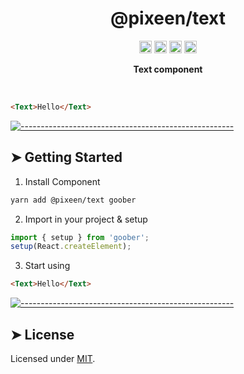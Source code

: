 <!-- ⚠️ This README has been generated from the file(s) "../../blueprint.md" ⚠️--><h1 align="center">@pixeen/text</h1>
<p align="center">
		<a href="https://npmcharts.com/compare/@pixeen/reset?minimal=true"><img alt="Downloads per month" src="https://img.shields.io/npm/dm/@pixeen/reset.svg" height="20"/></a>
<a href="https://www.npmjs.com/package/@pixeen/reset"><img alt="NPM Version" src="https://img.shields.io/npm/v/@pixeen/reset.svg" height="20"/></a>
<a href="https://david-dm.org/pixeen/ui"><img alt="Dependencies" src="https://img.shields.io/david/pixeen/ui.svg" height="20"/></a>
<a href="https://github.com/pixeen/ui/graphs/contributors"><img alt="Contributors" src="https://img.shields.io/github/contributors/pixeen/ui.svg" height="20"/></a>
	</p>

<p align="center">
  <b>Text component</b></br>
  <sub><sub>
</p>

<br />


```html
<Text>Hello</Text>
```



[![-----------------------------------------------------](https://raw.githubusercontent.com/andreasbm/readme/master/assets/lines/solar.png)](#getting-started)

## ➤ Getting Started

1. Install Component

```bash
yarn add @pixeen/text goober
```

2. Import in your project & setup

```typescript jsx
import { setup } from 'goober';
setup(React.createElement);
```

3. Start using

```html
<Text>Hello</Text>
```



[![-----------------------------------------------------](https://raw.githubusercontent.com/andreasbm/readme/master/assets/lines/solar.png)](#license)

## ➤ License
	
Licensed under [MIT](https://opensource.org/licenses/MIT).
